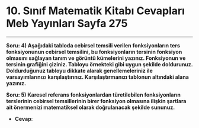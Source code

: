 # 10. Sınıf Matematik Kitabı Cevapları Meb Yayınları Sayfa 275

---

**Soru: 4) Aşağıdaki tabloda cebirsel temsili verilen fonksiyonların ters fonksiyonunun cebirsel temsilini, bu fonksiyonların tersinin fonksiyon olmasını sağlayan tanım ve görüntü kümelerini yazınız. Fonksiyonun ve tersinin grafiğini çiziniz. Tabloyu örnekteki gibi uygun şekilde doldurunuz. Doldurduğunuz tabloyu dikkate alarak genellemeleriniz ile varsayımlarınızı karşılaştırınız. Karşılaştırmanızı tablonun altındaki alana yazınız.**

**Soru: 5) Karesel referans fonksiyonlardan türetilebilen fonksiyonların terslerinin cebirsel temsillerinin birer fonksiyon olmasına ilişkin şartlara ait önermenizi matematiksel olarak doğrulanacak şekilde sununuz.**

-   **Cevap**: